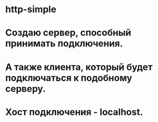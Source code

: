 # http-simple
# Создаю сервер, способный принимать подключения.
# А также клиента, который будет подключаться к подобному серверу.
# Хост подключения - localhost.
